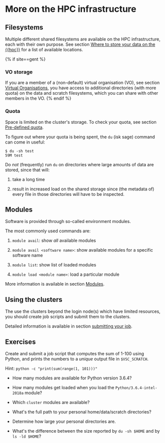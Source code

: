 # More on the HPC infrastructure
## Filesystems

Multiple different shared filesystems are available on the HPC
infrastructure, each with their own purpose. See section
[Where to store your data on the {{hpc}}](../running_jobs_with_input_output_data.md#where-to-store-your-data-on-the-hpc)
for a list of available locations.

{% if site==gent %}
### VO storage
If you are a member of a (non-default) virtual organisation (VO), see section
[Virtual Organisations](../running_jobs_with_input_output_data.md#virtual-organisations),
you have access to additional directories (with more quota) on the data and
scratch filesystems, which you can share with other members in the VO.
{% endif %}

### Quota
Space is limited on the cluster's storage. To check your quota, see section
[Pre-defined quota](../running_jobs_with_input_output_data.md#pre-defined-quotas).

To figure out where your quota is being spent, the `du` (isk sage)
command can come in useful:
```
$ du -sh test
59M test
```

Do *not* (frequently) run `du` on directories where large amounts of
data are stored, since that will:

1.  take a long time

2.  result in increased load on the shared storage since (the metadata
    of) every file in those directories will have to be inspected.

## Modules

Software is provided through so-called environment modules.

The most commonly used commands are:

1.  `module avail`: show *all* available modules

2.  `module avail <software name>`: show available modules for a
    specific software name

3.  `module list`: show list of loaded modules

4.  `module load <module name>`: load a particular module

More information is available in section
[Modules](../running_batch_jobs.md#modules).

## Using the clusters
The use the clusters beyond the login node(s) which have limited resources, you
should create job scripts and submit them to the clusters.

Detailed information is available in section
[submitting your job](../running_batch_jobs.md#defining-and-submitting-your-job).

## Exercises

Create and submit a job script that computes the sum of 1-100 using
Python, and prints the numbers to a *unique* output file in
`$VSC_SCRATCH`.

Hint: `python -c "print(sum(range(1, 101)))"`

-   How many modules are available for Python version 3.6.4?
-   How many modules get loaded when you load the `Python/3.6.4-intel-2018a` module?
-   Which `cluster` modules are available?

-   What's the full path to your personal home/data/scratch directories?
-   Determine how large your personal directories are.
-   What's the difference between the size reported by `du -sh $HOME` and by `ls -ld $HOME`?
